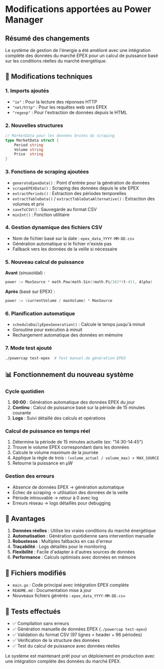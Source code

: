 # Modifications apportées au Power Manager

## Résumé des changements

Le système de gestion de l'énergie a été amélioré avec une intégration complète des données du marché EPEX pour un calcul de puissance basé sur les conditions réelles du marché énergétique.

## 🔧 Modifications techniques

### 1. Imports ajoutés
- `"io"` : Pour la lecture des réponses HTTP
- `"net/http"` : Pour les requêtes web vers EPEX
- `"regexp"` : Pour l'extraction de données depuis le HTML

### 2. Nouvelles structures
```go
// MarketData pour les données brutes du scraping
type MarketData struct {
    Period string
    Volume string  
    Price  string
}
```

### 3. Fonctions de scraping ajoutées
- `generateEpexData()` : Point d'entrée pour la génération de données
- `scrapeEPEXData()` : Scraping des données depuis le site EPEX
- `extractPeriods()` : Extraction des périodes temporelles
- `extractTableData()` / `extractTableDataAlternative()` : Extraction des volumes et prix
- `saveToCSV()` : Sauvegarde au format CSV
- `minInt()` : Fonction utilitaire

### 4. Gestion dynamique des fichiers CSV
- Nom de fichier basé sur la date : `epex_data_YYYY-MM-DD.csv`
- Génération automatique si le fichier n'existe pas
- Fallback vers les données de la veille si nécessaire

### 5. Nouveau calcul de puissance
**Avant** (sinusoïdal) :
```go
power := MaxSource * math.Pow(math.Sin((math.Pi/16)*(t-4)), Alpha)
```

**Après** (basé sur EPEX) :
```go
power := (currentVolume / maxVolume) * MaxSource
```

### 6. Planification automatique
- `scheduleDailyEpexGeneration()` : Calcule le temps jusqu'à minuit
- Goroutine pour exécution à minuit
- Rechargement automatique des données en mémoire

### 7. Mode test ajouté
```bash
./powercap test-epex  # Test manuel de génération EPEX
```

## 📊 Fonctionnement du nouveau système

### Cycle quotidien
1. **00:00** : Génération automatique des données EPEX du jour
2. **Continu** : Calcul de puissance basé sur la période de 15 minutes courante
3. **Logs** : Suivi détaillé des calculs et opérations

### Calcul de puissance en temps réel
1. Détermine la période de 15 minutes actuelle (ex: "14:30-14:45")
2. Trouve le volume EPEX correspondant dans les données
3. Calcule le volume maximum de la journée
4. Applique la règle de trois : `(volume_actuel / volume_max) × MAX_SOURCE`
5. Retourne la puissance en µW

### Gestion des erreurs
- Absence de données EPEX → génération automatique
- Échec de scraping → utilisation des données de la veille
- Période introuvable → retour à 0 avec log
- Erreurs réseau → logs détaillés pour debugging

## 🚀 Avantages

1. **Données réelles** : Utilise les vraies conditions du marché énergétique
2. **Automatisation** : Génération quotidienne sans intervention manuelle
3. **Robustesse** : Multiples fallbacks en cas d'erreur
4. **Traçabilité** : Logs détaillés pour le monitoring
5. **Flexibilité** : Facile d'adapter à d'autres sources de données
6. **Performance** : Calculs optimisés avec données en mémoire

## 📁 Fichiers modifiés

- `main.go` : Code principal avec intégration EPEX complète
- `README.md` : Documentation mise à jour
- Nouveaux fichiers générés : `epex_data_YYYY-MM-DD.csv`

## 🧪 Tests effectués

- ✅ Compilation sans erreurs
- ✅ Génération manuelle de données EPEX (`./powercap test-epex`)
- ✅ Validation du format CSV (97 lignes = header + 96 périodes)
- ✅ Vérification de la structure des données
- ✅ Test du calcul de puissance avec données réelles

Le système est maintenant prêt pour un déploiement en production avec une intégration complète des données du marché EPEX.